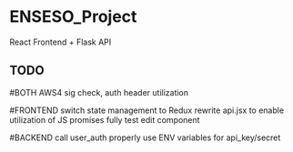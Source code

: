 # ENSESO_Project
React Frontend + Flask API

## TODO
#BOTH
AWS4 sig check, auth header utilization

#FRONTEND
switch state management to Redux
rewrite api.jsx to enable utilization of JS promises fully
test edit component

#BACKEND
call user_auth properly
use ENV variables for api_key/secret